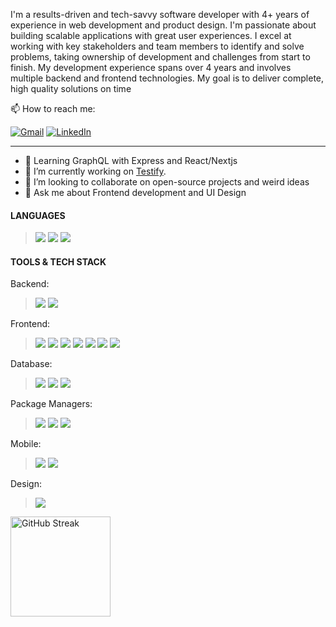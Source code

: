 
I'm a results-driven and tech-savvy software developer with 4+ years of experience in web development and product design. I'm passionate about building scalable applications with great user experiences.
I excel at working with key stakeholders and team members to identify and solve problems, taking ownership of development and challenges from start to finish. My development experience spans over 4 years and involves multiple backend and frontend technologies.
My goal is to deliver complete, high quality solutions on time

📫 How to reach me: 

[![Gmail](https://img.shields.io/badge/-GMAIL-D14836?style=for-the-badge&logo=gmail&logoColor=white)](mailto:pappiah00@gmail.com)
[![LinkedIn](https://img.shields.io/badge/-LINKEDIN-0077B5?style=for-the-badge&logo=linkedin&logoColor=white)](https://www.linkedin.com/in/prince-appiah/) 


---
- 📝 Learning GraphQL with Express and React/Nextjs
- 🔭  I’m currently working on [Testify](https://usetestify.vercel.app/).
- 👯  I’m looking to collaborate on open-source projects and weird ideas
- 💬  Ask me about Frontend development and UI Design  


#### LANGUAGES

> ![](https://img.shields.io/badge/-Javascript-F7DF1E?style=for-the-badge&logo=javascript&logoColor=white)
> ![](https://img.shields.io/badge/-Typescript-3178C6?style=for-the-badge&logo=typescript&logoColor=white)
> ![](https://img.shields.io/badge/-Dart-0175C2?style=for-the-badge&logo=dart&logoColor=white)
  


#### TOOLS & TECH STACK

  Backend:
 
 > ![](https://img.shields.io/badge/-Node.js-339933?style=for-the-badge&logo=Node.js&logoColor=white)
   ![](https://img.shields.io/badge/-Express-000000?style=for-the-badge&logo=express&logoColor=white)
  
  Frontend:
 > ![](https://img.shields.io/badge/-ReactJS-61DAFB?style=for-the-badge&logo=React&logoColor=white)
   ![](https://img.shields.io/badge/-Next_JS-61DAFB?style=for-the-badge&logo=nextjs&logoColor=white)
   ![](https://img.shields.io/badge/-Redux-764ABC?style=for-the-badge&logo=Redux&logoColor=white)
   ![](https://img.shields.io/badge/-Recoil_JS-61DAFB?style=for-the-badge&logo=recoiljs&logoColor=white)
   ![](https://img.shields.io/badge/-Chakra_UI-319795?style=for-the-badge&logo=chakraui&logoColor=white)
   ![](https://img.shields.io/badge/-Material_UI-0081CB?style=for-the-badge&logo=materialui&logoColor=white)
   ![](https://img.shields.io/badge/-Tailwind_CSS-38B2AC?style=for-the-badge&logo=tailwindcss&logoColor=white)
  
   Database:
 > ![](https://img.shields.io/badge/-MongoDB-47A248?style=for-the-badge&logo=MongoDB&logoColor=white)
   ![](https://img.shields.io/badge/-MySQL-4479A1?style=for-the-badge&logo=MySQL&logoColor=white)
   ![](https://img.shields.io/badge/-Firebase-F7DF1E?style=for-the-badge&logo=Firebase&logoColor=white)
   
   Package Managers:
 > ![](https://img.shields.io/badge/-NPM-CB3837?style=for-the-badge&logo=NPM&logoColor=white)
 > ![](https://img.shields.io/badge/-PNPM-CB3837?style=for-the-badge&logo=PNPM&logoColor=yellow)
   ![](https://img.shields.io/badge/-Yarn-2C8EBB?style=for-the-badge&logo=yarn&logoColor=white)
   
   Mobile:
 > ![](https://img.shields.io/badge/-Flutter-02569B?style=for-the-badge&logo=flutter&logoColor=white)
 > ![](https://img.shields.io/badge/-ReactNative-02569B?style=for-the-badge&logo=react-native&logoColor=blue)
  
   Design:
 > ![](https://img.shields.io/badge/-Figma-F24E1E?style=for-the-badge&logo=figma&logoColor=white)


 <a href="https://github.com/DenverCoder1/github-readme-streak-stats">
  <img height=160 align="center" src="https://github-readme-streak-stats-eight.vercel.app/?user=prince-appiah&theme=dark&hide_border=false" alt="GitHub Streak" />
</a>
